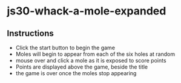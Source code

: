 # js30-whack-a-mole-expanded

## Instructions

- Click the start button to begin the game
- Moles will begin to appear from each of the six holes at random
- mouse over and click a mole as it is exposed to score points
- Points are displayed above the game, beside the title
- the game is over once the moles stop appearing
